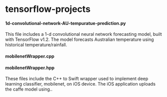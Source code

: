 # tensorflow-projects

#### 1d-convolutional-network-AU-tempuratue-prediction.py 

  This file includes a 1-d convolutional neural network forecasting model, built with TensorFlow v1.2. The model forecasts Australian    temperature using historical temperature/rainfall. 

#### mobilenetWrapper.cpp
#### mobilenetWrapper.hpp

  These files include the C++ to Swift wrapper used to implement deep learning classifier, mobilenet, on iOS device. The iOS application uploads the caffe model using..
